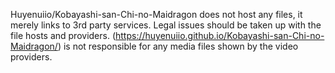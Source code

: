 Huyenuiio/Kobayashi-san-Chi-no-Maidragon does not host any files, it merely links to 3rd party services. Legal issues should be taken up with the file hosts and providers. (https://huyenuiio.github.io/Kobayashi-san-Chi-no-Maidragon/) is not responsible for any media files shown by the video providers.
